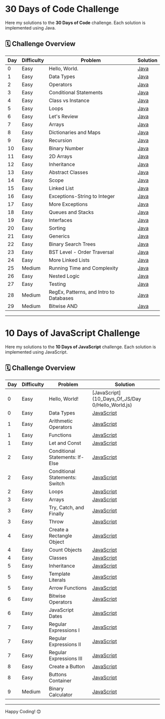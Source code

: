 # 30 Days of Code Challenge

Here my solutions to the **30 Days of Code** challenge. Each solution is implemented using Java.

## 🗓️ Challenge Overview

| Day | Difficulty | Problem                                   | Solution |
|-----|------------|-------------------------------------------|----------|
| 0   | Easy       | Hello, World.                             | [Java](30_Days_Of_Code/Day-0.java) |
| 1   | Easy       | Data Types                                | [Java](30_Days_Of_Code/Day-1.java) |
| 2   | Easy       | Operators                                 | [Java](30_Days_Of_Code/Day-2.java) |
| 3   | Easy       | Conditional Statements                    | [Java](30_Days_Of_Code/Day-3.java) |
| 4   | Easy       | Class vs Instance                         | [Java](30_Days_Of_Code/Day-4.java) |
| 5   | Easy       | Loops                                     | [Java](30_Days_Of_Code/Day-5.java) |
| 6   | Easy       | Let's Review                              | [Java](30_Days_Of_Code/Day-6.java) |
| 7   | Easy       | Arrays                                    | [Java](30_Days_Of_Code/Day-7.java) |
| 8   | Easy       | Dictionaries and Maps                     | [Java](30_Days_Of_Code/Day-8.java) |
| 9   | Easy       | Recursion                                 | [Java](30_Days_Of_Code/Day-9.java) |
| 10  | Easy       | Binary Number                             | [Java](30_Days_Of_Code/Day-10.java) |
| 11  | Easy       | 2D Arrays                                 | [Java](30_Days_Of_Code/Day-11.java) |
| 12  | Easy       | Inheritance                               | [Java](30_Days_Of_Code/Day-12.java) |
| 13  | Easy       | Abstract Classes                          | [Java](30_Days_Of_Code/Day-13.java) |
| 14  | Easy       | Scope                                     | [Java](30_Days_Of_Code/Day-14.java) |
| 15  | Easy       | Linked List                               | [Java](30_Days_Of_Code/Day-15.java) |
| 16  | Easy       | Exceptions-String to Integer              | [Java](30_Days_Of_Code/Day-16.java) |
| 17  | Easy       | More Exceptions                           | [Java](30_Days_Of_Code/Day-17.java) |
| 18  | Easy       | Queues and Stacks                         | [Java](30_Days_Of_Code/Day-18.java) |
| 19  | Easy       | Interfaces                                | [Java](30_Days_Of_Code/Day-19.java) |
| 20  | Easy       | Sorting                                   | [Java](30_Days_Of_Code/Day-20.java) |
| 21  | Easy       | Generics                                  | [Java](30_Days_Of_Code/Day-21.java) |
| 22  | Easy       | Binary Search Trees                       | [Java](30_Days_Of_Code/Day-22.java) |
| 23  | Easy       | BST Level - Order Traversal               | [Java](30_Days_Of_Code/Day-23.java) |
| 24  | Easy       | More Linked Lists                         | [Java](30_Days_Of_Code/Day-24.java) |
| 25  | Medium     | Running Time and Complexity               | [Java](30_Days_Of_Code/Day-25.java) |
| 26  | Easy       | Nested Logic                              | [Java](30_Days_Of_Code/Day-26.java) |
| 27  | Easy       | Testing                                   | [Java](30_Days_Of_Code/Day-27.java) |
| 28  | Medium     | RegEx, Patterns, and Intro to Databases   | [Java](30_Days_Of_Code/Day-28.java) |
| 29  | Medium     | Bitwise AND                               | [Java](30_Days_Of_Code/Day-29.java) |

---

# 10 Days of JavaScript Challenge

Here my solutions to the **10 Days of JavaScript** challenge. Each solution is implemented using JavaScript.

## 🗓️ Challenge Overview

| Day | Difficulty | Problem                                    | Solution |
|-----|------------|--------------------------------------------|----------|
| 0   | Easy       | Hello, World!                              | [JavaScript](10_Days_Of_JS/Day 0/Hello_World.js) |
| 0   | Easy       | Data Types                                 | [JavaScript](10_Days_Of_JS/Day-0.js) |
| 1   | Easy       | Arithmetic Operators                       | [JavaScript](10_Days_Of_JS/Day-1.js) |
| 1   | Easy       | Functions                                  | [JavaScript](10_Days_Of_JS/Day-1.js) |
| 1   | Easy       | Let and Const                              | [JavaScript](10_Days_Of_JS/Day-1.js) |
| 2   | Easy       | Conditional Statements: If-Else            | [JavaScript](10_Days_Of_JS/Day-2.js) |
| 2   | Easy       | Conditional Statements: Switch             | [JavaScript](10_Days_Of_JS/Day-2.js) |
| 2   | Easy       | Loops                                      | [JavaScript](10_Days_Of_JS/Day-2.js) |
| 3   | Easy       | Arrays                                     | [JavaScript](10_Days_Of_JS/Day-3.js) |
| 3   | Easy       | Try, Catch, and Finally                    | [JavaScript](10_Days_Of_JS/Day-3.js) |
| 3   | Easy       | Throw                                      | [JavaScript](10_Days_Of_JS/Day-3.js) |
| 4   | Easy       | Create a Rectangle Object                  | [JavaScript](10_Days_Of_JS/Day-4.js) |
| 4   | Easy       | Count Objects                              | [JavaScript](10_Days_Of_JS/Day-4.js) |
| 4   | Easy       | Classes                                    | [JavaScript](10_Days_Of_JS/Day-4.js) |
| 5   | Easy       | Inheritance                                | [JavaScript](10_Days_Of_JS/Day-5.js) |
| 5   | Easy       | Template Literals                          | [JavaScript](10_Days_Of_JS/Day-5.js) |
| 5   | Easy       | Arrow Functions                            | [JavaScript](10_Days_Of_JS/Day-5.js) |
| 6   | Easy       | Bitwise Operators                          | [JavaScript](10_Days_Of_JS/Day-6.js) |
| 6   | Easy       | JavaScript Dates                           | [JavaScript](10_Days_Of_JS/Day-6.js) |
| 7   | Easy       | Regular Expressions I                      | [JavaScript](10_Days_Of_JS/Day-7.js) |
| 7   | Easy       | Regular Expressions II                     | [JavaScript](10_Days_Of_JS/Day-7.js) |
| 7   | Easy       | Regular Expressions III                    | [JavaScript](10_Days_Of_JS/Day-7.js) |
| 8   | Easy       | Create a Button                            | [JavaScript](10_Days_Of_JS/Day-8.js) |
| 8   | Easy       | Buttons Container                          | [JavaScript](10_Days_Of_JS/Day-8.js) |
| 9   | Medium     | Binary Calculator                          | [JavaScript](10_Days_Of_JS/Day-9.js) |

---

Happy Coding! 😊
